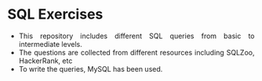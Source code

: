 # SQL Exercises 
<ul align="justify">
<li>This repository includes different SQL queries from basic to intermediate levels. </li>
<li>The questions are collected from different resources including SQLZoo, HackerRank, etc</li>
<li>To write the queries, MySQL has been used.</li>
